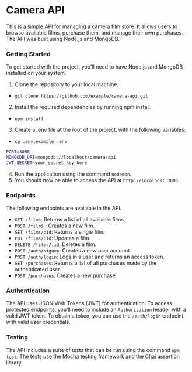 # Camera API

This is a simple API for managing a camera film store. It allows users to browse available films, purchase them, and manage their own purchases. The API was built using Node.js and MongoDB.

### Getting Started

To get started with the project, you'll need to have Node.js and MongoDB installed on your system.

1. Clone the repository to your local machine.
* ```git clone https://github.com/example/camera-api.git```

2. Install the required dependencies by running npm install.
* ```npm install```

3. Create a .env file at the root of the project, with the following variables:
* ```cp .env.example .env```

```bash
PORT=3000
MONGODB_URI=mongodb://localhost/camera-api
JWT_SECRET=your_secret_key_here
```

4. Run the application using the command `nodemon`.
5. You should now be able to access the API at `http://localhost:3000`.

### Endpoints

The following endpoints are available in the API:

* `GET /films`: Returns a list of all available films.
* `POST /film`s`: Creates a new film.
* `GET /films/:id`: Returns a single film.
* `PUT /films/:id`: Updates a film.
* `DELETE /films/:id`: Deletes a film.
* `POST /auth/signup`: Creates a new user account.
* `POST /auth/login`: Logs in a user and returns an access token.
* `GET /purchases`: Returns a list of all purchases made by the authenticated user.
* `POST /purchases`: Creates a new purchase.

### Authentication
The API uses JSON Web Tokens (JWT) for authentication. To access protected endpoints, you'll need to include an `Authorization` header with a valid JWT token. To obtain a token, you can use the `/auth/login` endpoint with valid user credentials.

### Testing
The API includes a suite of tests that can be run using the command `npm test`. The tests use the Mocha testing framework and the Chai assertion library.